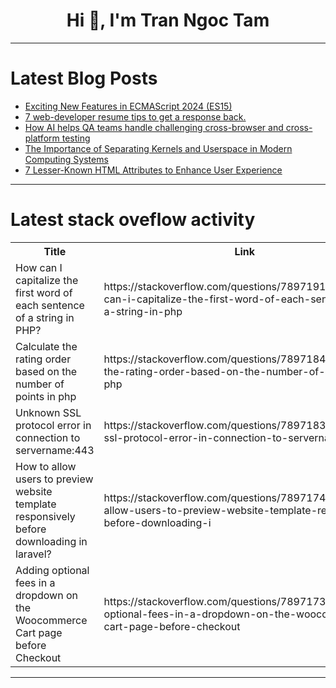 <h1 align="center">Hi 👋, I'm Tran Ngoc Tam</h1>

---

# Latest Blog Posts 
<!-- BLOG-POST-LIST:START -->
- [Exciting New Features in ECMAScript 2024 &lpar;ES15&rpar;](https://dev.to/vyan/exciting-new-features-in-ecmascript-2024-es15-48p9)
- [7 web-developer resume tips to get a response back.](https://dev.to/swastikyadav/7-web-developer-resume-tips-to-get-a-response-back-5hfm)
- [How AI helps QA teams handle challenging cross-browser and cross-platform testing](https://dev.to/misterankit/how-ai-helps-qa-teams-handle-challenging-cross-browser-and-cross-platform-testing-4gee)
- [The Importance of Separating Kernels and Userspace in Modern Computing Systems](https://dev.to/adityabhuyan/the-importance-of-separating-kernels-and-userspace-in-modern-computing-systems-2men)
- [7 Lesser-Known HTML Attributes to Enhance User Experience](https://dev.to/zacharylee/7-lesser-known-html-attributes-to-enhance-user-experience-45gm)
<!-- BLOG-POST-LIST:END -->

---

# Latest stack oveflow activity
<table>
  <tr><th>Title</th><th>Link</th></tr>
  <!-- STACKOVERFLOW:START --><tr><td>How can I capitalize the first word of each sentence of a string in PHP?</td><td>https://stackoverflow.com/questions/78971918/how-can-i-capitalize-the-first-word-of-each-sentence-of-a-string-in-php</td></tr><tr><td>Calculate the rating order based on the number of points in php</td><td>https://stackoverflow.com/questions/78971842/calculate-the-rating-order-based-on-the-number-of-points-in-php</td></tr><tr><td>Unknown SSL protocol error in connection to servername:443</td><td>https://stackoverflow.com/questions/78971835/unknown-ssl-protocol-error-in-connection-to-servername443</td></tr><tr><td>How to allow users to preview website template responsively before downloading in laravel?</td><td>https://stackoverflow.com/questions/78971740/how-to-allow-users-to-preview-website-template-responsively-before-downloading-i</td></tr><tr><td>Adding optional fees in a dropdown on the Woocommerce Cart page before Checkout</td><td>https://stackoverflow.com/questions/78971734/adding-optional-fees-in-a-dropdown-on-the-woocommerce-cart-page-before-checkout</td></tr><!-- STACKOVERFLOW:END -->
</table>

---


